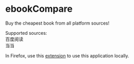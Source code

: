 # ebookCompare
Buy the cheapest book from all platform sources!

Supported sources:  
百度阅读  
当当

In Firefox, use this [extension](https://addons.mozilla.org/zh-CN/firefox/addon/cors-everywhere/) to use this application locally.
